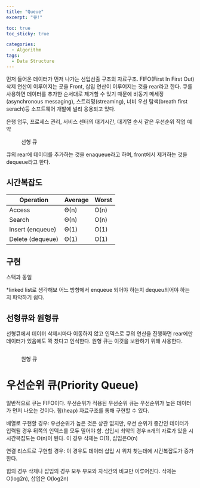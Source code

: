 ```yaml
---
title: "Queue"
excerpt: "큐!"

toc: true
toc_sticky: true

categories:
  - Algorithm
tags:
  - Data Structure
---
```

먼저 들어온 데이터가 먼저 나가는 선입선출 구조의 자료구조. FIFO(First In First Out) 삭제 연산이 이루어지는 곳을  Front, 삽입 연산이 이루어지는 것을 rear라고 한다.  큐를 사용하면 데이터를 추가한 순서대로 제거할 수 있기 때문에 비동기 메세징(asynchronous messaging), 스트리밍(streaming), 너비 우선 탐색(breath first serach)등 소프트웨어 개발에 널리 응용되고 있다.

은행 업무, 프로세스 관리, 서비스 센터의 대기시간, 대기열 순서 같은 우선순위 작업 예약 

<figure style="width: 85%" class="align-center">
  <img src="https://onedrive.live.com/embed?resid=C4F97B3B64AE3E7A%216748&authkey=%21APY9QJMDhQtCDbc&width=1219&height=397" alt="">
  <figcaption>선형 큐</figcaption>
</figure>

큐의 rear에 데이터를 추가하는 것을 enaqueue라고 하며, front에서 제거하는 것을 dequeue라고 한다.

## 시간복잡도

| Operation | Average | Worst |
| --- | --- | --- |
| Access | Θ(n) | O(n) |
| Search | Θ(n) | O(n) |
| Insert (enqueue) | Θ(1) | O(1) |
| Delete (dequeue) | Θ(1) | O(1) |

## 구현

스택과 동일

*linked list로 생각해보 어느 방향에서 enqueue 되어야 하는지 dequeu되어야 하는지 파악하기 쉽다.

## 선형큐와 원형큐

선형큐에서 데이터 삭제시마다 이동하지 않고 인덱스로 큐의 연산을 진행하면 rear에만 데이터가 있음에도 꽉 찼다고 인식한다. 원형 큐는 이것을 보완하기 위해 사용한다.

<figure style="width: 85%" class="align-center">
  <img src="https://onedrive.live.com/embed?resid=C4F97B3B64AE3E7A%216746&authkey=%21AFA0_q1M1KkS0Yw&width=581&height=414" alt="">
</figure>

<figure style="width: 85%" class="align-center">
  <img src="https://onedrive.live.com/embed?resid=C4F97B3B64AE3E7A%216747&authkey=%21ABQdvgaEqaUIb6M&width=599&height=224" alt="">
  <figcaption>원형 큐</figcaption>
</figure>

# 우선순위 큐(Priority Queue)

일반적으로 큐는 FIFO이다. 우선순위가 적용된 우선순위 큐는 우선순위가 높은 데이터가 먼저 나오는 것이다. 힙(heap) 자료구조를 통해 구현할 수 있다.

배열로 구현할 경우: 우선순위가 높은 것은 상관 없지만, 우선 순위가 중간인 데이터가 입력될 경우 뒤쪽의 인덱스를 모두 밀어야 함. 삽입시 최악의 경우 n개의 자료가 있을 시 시간복잡도는 O(n)이 된다. 이 경우 삭제는 O(1), 삽입은O(n)

연결 리스트로 구현할 경우: 이 경우도 데이터 삽입 시 위치 찾는데에 시간복잡도가 증가한다.

힙의 경우 삭제나 삽입의 경우 모두 부모와 자식간의 비교만 이루어진다. 삭제는 O(log2n), 삽입은 O(log2n)
